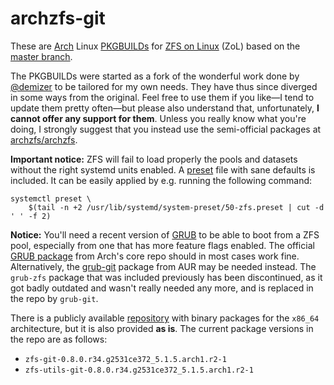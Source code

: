 # archzfs-git

These are [Arch](https://www.archlinux.org/) Linux [PKGBUILDs](https://wiki.archlinux.org/index.php/PKGBUILD) for [ZFS on Linux](http://zfsonlinux.org/) (ZoL) based on the [master branch](https://github.com/zfsonlinux/zfs).

The PKGBUILDs were started as a fork of the wonderful work done by [@demizer](https://github.com/demizer) to be tailored for my own needs. They have thus since diverged in some ways from the original. Feel free to use them if you like—I tend to update them pretty often—but please also understand that, unfortunately, **I cannot offer any support for them**. Unless you really know what you're doing, I strongly suggest that you instead use the semi-official packages at [archzfs/archzfs](https://github.com/archzfs/archzfs).

**Important notice:** ZFS will fail to load properly the pools and datasets without the right systemd units enabled. A [preset](https://www.freedesktop.org/software/systemd/man/systemd.preset.html) file with sane defaults is included. It can be easily applied by e.g. running the following command:

``` shell-script
systemctl preset \
    $(tail -n +2 /usr/lib/systemd/system-preset/50-zfs.preset | cut -d ' ' -f 2)
```
**Notice:** You'll need a recent version of [GRUB](https://www.gnu.org/software/grub/) to be able to boot from a ZFS pool, especially from one that has more feature flags enabled. The official [GRUB package](https://www.archlinux.org/packages/core/x86_64/grub/) from Arch's core repo should in most cases work fine. Alternatively, the [grub-git](https://aur.archlinux.org/packages/grub-git/) package from AUR may be needed instead. The `grub-zfs` package that was included previously has been discontinued, as it got badly outdated and wasn't really needed any more, and is replaced in the repo by `grub-git`.

There is a publicly available [repository](https://repos.uni-plovdiv.net/archlinux/archzfs-git) with binary packages for the `x86_64` architecture, but it is also provided **as is**. The current package versions in the repo are as follows:
* `zfs-git-0.8.0.r34.g2531ce372_5.1.5.arch1.r2-1`
* `zfs-utils-git-0.8.0.r34.g2531ce372_5.1.5.arch1.r2-1`
